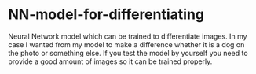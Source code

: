 # NN-model-for-differentiating
Neural Network model which can be trained to differentiate images. 
In my case I wanted from my model to make a difference whether it is a dog on the photo or something else.
If you test the model by yourself you need to provide a good amount of images so it can be trained properly.
